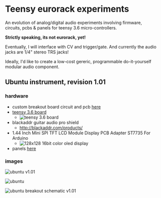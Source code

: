 # Teensy eurorack experiments

An evolution of analog/digital audio experiments involving firmware, circuits, pcbs &amp; panels for teensy 3.6 micro-controllers. 

**Strictly speaking, its not eurorack, yet!** 

Eventually, I will interface with CV and trigger/gate. And currently the audio jacks are 1/4" stereo TRS jacks! 

Ideally, I'd like to create a low-cost gereric, programmable do-it-yourself modular audio component. 

## Ubuntu instrument, revision 1.01
### hardware
 * custom breakout board circuit and pcb [here](/hardware/eagle "custom breakout board circuit and pcb")
 * [teensy 3.6 board](https://www.pjrc.com/store/teensy36.html "teensy 3.6 board")
   * ![teensy 3.6 board](https://raw.githubusercontent.com/newdigate/teensy-eurorack/master/hardware/panels/teensy3.6/teensy3.6.svg?sanitize=true "teensy 3.6 board")
 * blackaddr guitar audio pro shield
   * http://blackaddr.com/products/
 * 1.44 Inch Mini SPI TFT LCD Module Display PCB Adapter ST7735 For Arduino
   * ![128x128 16bit color oled display](https://raw.githubusercontent.com/newdigate/teensy-eurorack/master/hardware/panels/tft/st7735/1.44-inch/st7735.svg?sanitize=true "128x128 16bit color oled display")
 * panels [here](/hardware/panels "eurorack panels")
 
 ### images
![ubuntu v1.01](https://raw.githubusercontent.com/newdigate/teensy-eurorack/master/hardware/panels/Ubuntu/20hp-Ubuntu-instruments-number-one.svg?sanitize=true "ubuntu panel v1.01")

![ubuntu](https://raw.githubusercontent.com/newdigate/teensy-eurorack/master/hardware/images/IMG_0633.png "ubuntu panel v1.01 photo")

![ubuntu breakout schematic v1.01](https://raw.githubusercontent.com/newdigate/teensy-eurorack/master/hardware/eagle/ubuntu/images/Teensy36-ubuntu-breakout.schematic.png "ubuntu breakout schematic v1.01 ")
